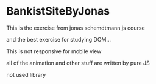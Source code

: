 # BankistSiteByJonas


This is the exercise from  jonas schemdtmann js course 

and the best exercise for studying DOM...

This is  not responsive for mobile view

all of the animation and other stuff are written by pure JS 

not used library
